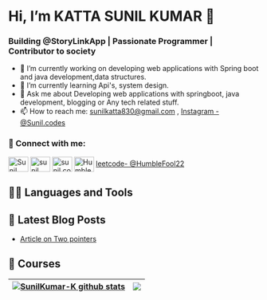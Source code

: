 
<h1>Hi, I’m KATTA SUNIL KUMAR 👋</h1>

### Building @StoryLinkApp | Passionate Programmer | Contributor to society

- 🔭 I’m currently working on developing web applications with Spring boot and java development,data structures.
- 🌱 I’m currently learning Api's, system design.
- 💬 Ask me about Developing web applications with springboot, java development, blogging or Any tech related stuff.
- 📫 How to reach me: sunilkatta830@gmail.com , [Instagram - @Sunil.codes](https://www.instagram.com/sunil.codes/) 

<h3 align="left"> 🤝 Connect with me: </h3>

<p align="left">
<a href="https://twitter.com/sunilkumArKatt5" target="_blank"><img align="center" src="https://raw.githubusercontent.com/rahuldkjain/github-profile-readme-generator/master/src/images/icons/Social/twitter.svg" alt="Sunil kumar" height="30" width="40" /></a>
<a href="https://www.linkedin.com/in/katta-sunil-kumar/" target="_blank"><img align="center" src="https://raw.githubusercontent.com/rahuldkjain/github-profile-readme-generator/master/src/images/icons/Social/linked-in-alt.svg" alt="sunil kumar" height="30" width="40" /></a>
<a href="https://instagram.com/sunil.codes/" target="_blank"><img align="center" src="https://raw.githubusercontent.com/rahuldkjain/github-profile-readme-generator/master/src/images/icons/Social/instagram.svg" alt="sunil.codes" height="30" width="40" /></a>
<a href="https://www.youtube.com/@humblefools/featured" target="_blank"><img align="center" src="https://raw.githubusercontent.com/rahuldkjain/github-profile-readme-generator/master/src/images/icons/Social/youtube.svg" alt="Humblefools" height="30" width="40" /></a>
<a href="https://www.leetcode.com/HumbleFool22" target="_blank" > leetcode- @HumbleFool22</a>
</p>

## 👨‍💻 Languages and Tools

## 📝 Latest Blog Posts

<!-- BLOG-POST-LIST:START -->
- <a href="https://humblefools.substack.com/p/basics-of-two-pointers-technique" target="_blank" >Article on Two pointers</a>


## :movie_camera: Courses  






| <a href="https://github.com/SunilKumar-K/SunilKumar-K"><img align="center" src="https://github-readme-stats.vercel.app/api?username=SunilKumar-K&show_icons=true&include_all_commits=true&theme=buefy&hide_border=true" alt="SunilKumar-K github stats" /></a> | <a href="https://github.com/SunilKumar-K/SunilKumar-K"><img align="center" src="https://github-readme-stats.vercel.app/api/top-langs/?username=SunilKumar-K&layout=compact&theme=buefy&hide_border=true" /></a> |
| ------------- | ------------- |



[Gmail]: sunilkatta830@gmail.com

